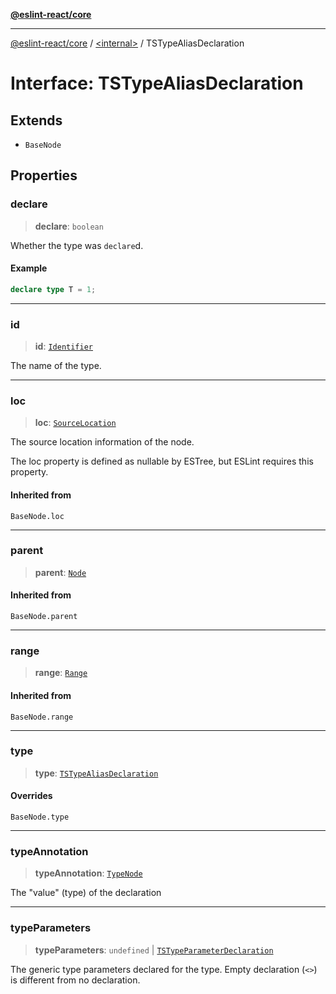 [**@eslint-react/core**](../../README.md)

***

[@eslint-react/core](../../README.md) / [\<internal\>](../README.md) / TSTypeAliasDeclaration

# Interface: TSTypeAliasDeclaration

## Extends

- `BaseNode`

## Properties

### declare

> **declare**: `boolean`

Whether the type was `declare`d.

#### Example

```ts
declare type T = 1;
```

***

### id

> **id**: [`Identifier`](Identifier.md)

The name of the type.

***

### loc

> **loc**: [`SourceLocation`](SourceLocation.md)

The source location information of the node.

The loc property is defined as nullable by ESTree, but ESLint requires this property.

#### Inherited from

`BaseNode.loc`

***

### parent

> **parent**: [`Node`](../type-aliases/Node.md)

#### Inherited from

`BaseNode.parent`

***

### range

> **range**: [`Range`](../type-aliases/Range.md)

#### Inherited from

`BaseNode.range`

***

### type

> **type**: [`TSTypeAliasDeclaration`](../README.md#tstypealiasdeclaration)

#### Overrides

`BaseNode.type`

***

### typeAnnotation

> **typeAnnotation**: [`TypeNode`](../type-aliases/TypeNode.md)

The "value" (type) of the declaration

***

### typeParameters

> **typeParameters**: `undefined` \| [`TSTypeParameterDeclaration`](TSTypeParameterDeclaration.md)

The generic type parameters declared for the type. Empty declaration
(`<>`) is different from no declaration.
